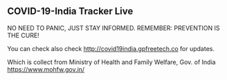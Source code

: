 ## COVID-19-India Tracker Live


NO NEED TO PANIC, JUST STAY INFORMED.
REMEMBER: PREVENTION IS THE CURE!

You can check also check http://covid19india.gpfreetech.co for updates.

Which is collect from 
Ministry of Health and Family Welfare, Gov. of India
https://www.mohfw.gov.in/


